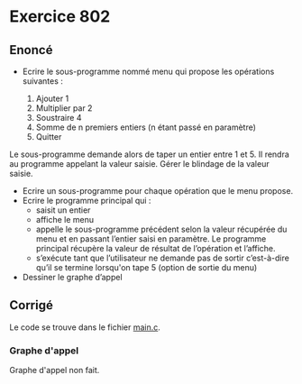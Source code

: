 # Exercice 802

## Enoncé

- Ecrire le sous-programme nommé menu qui propose les opérations suivantes :

    1. Ajouter 1
    2. Multiplier par 2
    3. Soustraire 4
    4. Somme de n premiers entiers (n étant passé en paramètre)
    5. Quitter

Le sous-programme demande alors de taper un entier entre 1 et 5. Il rendra au programme appelant la valeur saisie. Gérer le blindage de la valeur saisie.

- Ecrire un sous-programme pour chaque opération que le menu propose.
- Ecrire le programme principal qui :
    - saisit un entier
    - affiche le menu
    - appelle le sous-programme précédent selon la valeur récupérée du menu et en passant l’entier saisi en paramètre. Le programme principal récupère la valeur de résultat de l’opération et l’affiche.
    - s’exécute tant que l’utilisateur ne demande pas de sortir c’est-à-dire qu’il se termine lorsqu'on tape 5 (option de sortie du menu)
- Dessiner le graphe d’appel

## Corrigé

Le code se trouve dans le fichier [main.c](../code/main.c).

### Graphe d'appel

Graphe d'appel non fait.